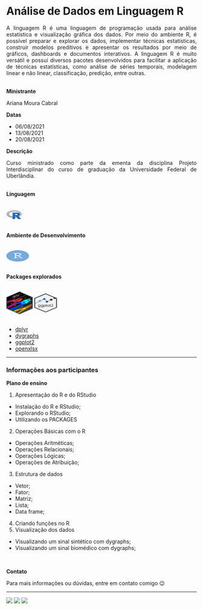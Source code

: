 # Análise de Dados em Linguagem R

<div align="justify">
  A linguagem R é uma linguagem de programação usada para análise estatística e visualização gráfica dos dados. Por meio do ambiente R, é possível preparar e explorar os dados, implementar técnicas estatísticas, construir modelos preditivos e apresentar os resultados por meio de gráficos, dashboards e documentos interativos. A linguagem R é muito versátil e possui diversos pacotes desenvolvidos para facilitar a aplicação de técnicas estatísticas, como análise de séries temporais, modelagem linear e não linear, classificação, predição, entre outras.
</div> 

</br>

**Ministrante** 

Ariana Moura Cabral

**Datas**

 - 06/08/2021
 - 13/08/2021 
 - 20/08/2021

**Descrição**

<div align="justify">
  Curso ministrado como parte da ementa da disciplina Projeto Interdisciplinar do curso de graduação da Universidade Federal de Uberlândia. 
</div>

</br>

**Linguagem** 

<div style="display: inline_block"><br>
  <img align="center" alt="R" height="30" width="40" src="https://raw.githubusercontent.com/devicons/devicon/master/icons/r/r-original.svg">
</div>

</br>

**Ambiente de Desenvolvimento** 

<div style="display: inline_block"><br>
  <img align="center" alt="RStudio" height="30" width="60" src="https://raw.githubusercontent.com/devicons/devicon/master/icons/rstudio/rstudio-plain.svg">
</div>

</br>

**Packages explorados**

<div style="display: inline_block"><br>
  <img align="center" alt="RStudio" height="60" width="70" src="https://raw.githubusercontent.com/rstudio/hex-stickers/master/SVG/dplyr.svg">
  <img align="center" alt="RStudio" height="50" width="60" src="https://raw.githubusercontent.com/rstudio/hex-stickers/master/SVG/ggplot2.svg">
</div>

</br>

- [dplyr](https://cran.r-project.org/web/packages/dplyr/dplyr.pdf)
- [dygraphs](https://cran.r-project.org/web/packages/dygraphs/dygraphs.pdf)
- [ggplot2](https://cran.r-project.org/web/packages/ggplot2/ggplot2.pdf)
- [openxlsx](https://cran.r-project.org/web/packages/openxlsx/openxlsx.pdf)

---

### Informações aos participantes


**Plano de ensino** </br> 
1. Apresentação do R e do RStudio  
  - Instalação do R e RStudio;  
  - Explorando o RStudio;  
  - Utilizando os PACKAGES
2. Operações Básicas com o R  
  - Operações Aritméticas;  
  - Operações Relacionais;  
  - Operações Lógicas;
  - Operações de Atribuição;
3. Estrutura de dados 
  - Vetor;  
  - Fator;  
  - Matriz;
  - Lista;
  - Data frame;
4. Criando funções no R
5. Visualização dos dados
  - Visualizando um sinal sintético com dygraphs;
  - Visualizando um sinal biomédico com dygraphs;

</br>

**Contato** </br>

Para mais informações ou dúvidas, entre em contato comigo 😉

---

<div> 
  <a href="https://github.com/arianacabral" target="_blank"><img src="https://img.shields.io/badge/GitHub-100000?style=for-the-badge&logo=github&logoColor=skyblue" target="_blank"></a>
  <a href = "mailto:arianacabral57@ufu.br"><img src="https://img.shields.io/badge/-UFU-%23337?style=for-the-badge&logo=gmail&logoColor=white" target="_blank"></a>
  <a href="https://discord.gg/RTXE2NMVSA" target="_blank"><img src="https://img.shields.io/badge/Discord-7289DA?style=for-the-badge&logo=discord&logoColor=white" target="_blank"></a> 
</div>
